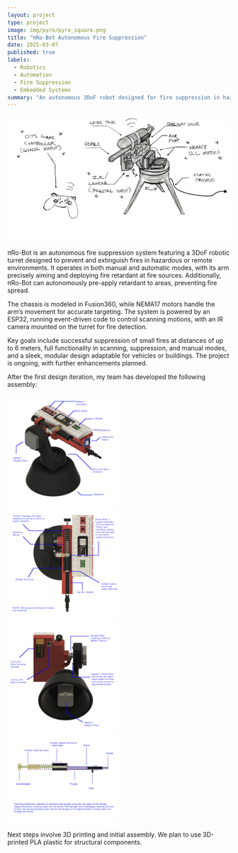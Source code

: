 ```yaml
---
layout: project
type: project
image: img/pyro/pyro_square.png
title: "πRo-Bot Autonomous Fire Suppression"
date: 2025-03-07
published: true
labels:
  - Robotics
  - Automation
  - Fire Suppression
  - Embedded Systems
summary: "An autonomous 3DoF robot designed for fire suppression in hazardous environments, featuring both manual and automatic control."
---
```


<div class="text-center">
  <img class="img-fluid" src="../img/pyro/pyro_concept.jpg" alt="πRo-Bot Concept">
</div>

πRo-Bot is an autonomous fire suppression system featuring a 3DoF robotic turret designed to prevent and extinguish fires in hazardous or remote environments. It operates in both manual and automatic modes, with its arm precisely aiming and deploying fire retardant at fire sources. Additionally, πRo-Bot can autonomously pre-apply retardant to areas, preventing fire spread.

The chassis is modeled in Fusion360, while NEMA17 motors handle the arm’s movement for accurate targeting. The system is powered by an ESP32, running event-driven code to control scanning motions, with an IR camera mounted on the turret for fire detection.

Key goals include successful suppression of small fires at distances of up to 6 meters, full functionality in scanning, suppression, and manual modes, and a sleek, modular design adaptable for vehicles or buildings. The project is ongoing, with further enhancements planned.

After the first design iteration, my team has developed the following assembly:

<div class="row">
  <div class="col-md-6">
    <img class="img-fluid" src="../img/pyro/pyro1_iso.png" alt="Pyro ISO View" style="width: 50%;">
  </div>
  <div class="col-md-6">
    <img class="img-fluid" src="../img/pyro/pyro1_top.png" alt="Pyro Top View" style="width: 50%;">
  </div>
</div>

<div class="row">
  <div class="col-md-6">
    <img class="img-fluid" src="../img/pyro/pyro1_bottom.png" alt="Pyro Bottom View" style="width: 50%;">
  </div>
  <div class="col-md-6">
    <img class="img-fluid" src="../img/pyro/pyro_firing_assembly.png" alt="Pyro Firing Assembly" style="width: 50%;">
  </div>
</div>

Next steps involve 3D printing and initial assembly. We plan to use 3D-printed PLA plastic for structural components.
